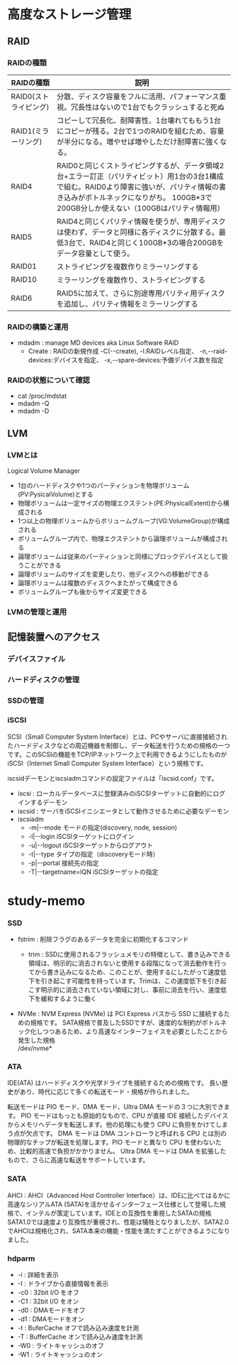 # 高度なストレージ管理

## RAID

### RAIDの種類

| RAIDの種類 | 説明 |
| - | - |
| RAID0(ストライピング) | 分散、ディスク容量をフルに活用、パフォーマンス重視。冗長性はないので1台でもクラッシュすると死ぬ |
| RAID1(ミラーリング) | コピーして冗長化、耐障害性、1台壊れてももう1台にコピーが残る。2台で1つのRAIDを組むため、容量が半分になる。増やせば増やしただけ耐障害に強くなる。 |
| RAID4 | RAID0と同じくストライピングするが、データ領域2台+エラー訂正（パリティビット）用1台の3台1構成で組む。RAID0より障害に強いが、パリティ情報の書き込みがボトルネックになりがち。 100GB*3で200GB分しか使えない（100GBはパリティ情報用） |
| RAID5 | RAID4と同じくパリティ情報を使うが、専用ディスクは使わず、データと同様に各ディスクに分散する。最低3台で、RAID4と同じく100GB*3の場合200GBをデータ容量として使う。 |
| RAID01 | ストライピングを複数作りミラーリングする |
| RAID10 | ミラーリングを複数作り、ストライピングする |
| RAID6 | RAID5に加えて、さらに別途専用パリティ用ディスクを追加し、パリティ情報をミラーリングする |

### RAIDの構築と運用

* mdadm : manage MD devices aka Linux Software RAID
  * Create : RAIDの新規作成
    -C(--create), -l:RAIDレベル指定、 -n,--raid-devices:デバイスを指定、 -x,--spare-devices:予備デバイス数を指定

### RAIDの状態について確認

* cat /proc/mdstat
* mdadm -Q
* mdadm -D

## LVM

### LVMとは  

Logical Volume Manager 
* 1台のハードディスクや1つのパーティションを物理ボリューム(PV:PysicalVolume)とする
* 物理ボリュームは一定サイズの物理エクステント(PE:PhysicalExtent)から構成される
* 1つ以上の物理ボリュームからボリュームグループ(VG:VolumeGroup)が構成される
* ボリュームグループ内で、物理エクステントから論理ボリュームが構成される
* 論理ボリュームは従来のパーティションと同様にブロックデバイスとして扱うことができる
* 論理ボリュームのサイズを変更したり、他ディスクへの移動ができる
* 論理ボリュームは複数のディスクへまたがって構成できる
* ボリュームグループも後からサイズ変更できる

### LVMの管理と運用

## 記憶装置へのアクセス

### デバイスファイル

### ハードディスクの管理

### SSDの管理

### iSCSI

SCSI（Small Computer System Interface）とは、PCやサーバに直接接続されたハードディスクなどの周辺機器を制御し、データ転送を行うための規格の一つです。このSCSIの機能をTCP/IPネットワーク上で利用できるようにしたものがiSCSI（Internet Small Computer System Interface）という規格です。

iscsidデーモンとiscsiadmコマンドの設定ファイルは「iscsid.conf」です。

* iscsi : ローカルデータベースに登録済みのiSCSIターゲットに自動的にログインするデーモン
* iscsid : サーバをiSCSIイニシエータとして動作させるために必要なデーモン
* iscsiadm
  * -m|--mode モードの指定(discovery, node, session)
  * -l|--login iSCSIターゲットにログイン
  * -u|--logout iSCSIターゲットからログアウト
  * -t|--type タイプの指定（discoveryモード時）
  * -p|--portal 接続先の指定
  * -T|--targetname=IQN iSCSIターゲットの指定


# study-memo

### SSD

* fstrim : 削除フラグのあるデータを完全に初期化するコマンド
  * trim : SSDに使用されるフラッシュメモリの特徴として、書き込みできる領域は、明示的に消去されないと使用する段階になって消去動作を行ってから書き込みになるため、このことが、使用するにしたがって速度低下を引き起こす可能性を持っています。Trimは、この速度低下を引き起こす明示的に消去されていない領域に対し、事前に消去を行い、速度低下を緩和するように働く

* NVMe : NVM Express (NVMe) は PCI Express バスから SSD に接続するための規格です。
SATA規格で普及したSSDですが、速度的な制約がボトルネック化しつつあるため、より高速なインターフェイスを必要としたことから発生した規格  
/dev/nvme*

### ATA

IDE(ATA) はハードディスクや光学ドライブを接続するための規格です。
長い歴史があり、時代に応じて多くの転送モード・規格が作られました。

転送モードは PIO モード、DMA モード、Ultra DMA モードの３つに大別できます。
PIO モードはもっとも原始的なもので、CPU が直接 IDE 接続したデバイスからメモリへデータを転送します。他の処理にも使う CPU に負担をかけてしまう点が欠点です。
DMA モードは DMA コントローラと呼ばれる CPU とは別の物理的なチップが転送を処理します。PIO モードと異なり CPU を使わないため、比較的高速で負担がかかりません。
Ultra DMA モードは DMA を拡張したもので、さらに高速な転送をサポートしています。

### SATA

AHCI : AHCI（Advanced Host Controller Interface）は、IDEに比べてはるかに高速なシリアルATA (SATA)を活かせるインターフェース仕様として登場した規格で、インテルが策定しています。IDEとの互換性を重視したSATAの規格SATA1.0では速度より互換性が重視され、性能は犠牲となりましたが、SATA2.0でAHCIは規格化され、SATA本来の機能・性能を満たすことができるようになりました。

### hdparm

* -i : 詳細を表示
* -I : ドライブから直接情報を表示
* -c0 : 32bit I/O をオフ
* -C1 : 32bit I/O をオン
* -d0 : DMAモードをオフ
* -d1 : DMAモードをオン
* -t : BuferCache オフで読み込み速度を計測
* -T : BufferCache オンで読み込み速度を計測
* -W0 : ライトキャッシュのオフ
* -W1 : ライトキャッシュのオン
